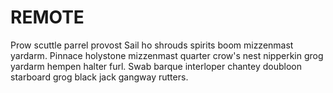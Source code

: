 # REMOTE

Prow scuttle parrel provost Sail ho shrouds spirits boom mizzenmast yardarm. 
Pinnace holystone mizzenmast quarter crow's nest nipperkin grog yardarm hempen halter furl. 
Swab barque interloper chantey doubloon starboard grog black jack gangway rutters.
